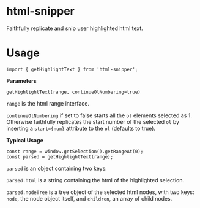 # html-snipper
Faithfully replicate and snip user highlighted html text.
# Usage
`import { getHighlightText } from 'html-snipper';`

**Parameters**

`getHighlightText(range, continueOlNumbering=true)`

`range` is the html range interface.

`continueOlNumbering` if set to false starts all the `ol` elements selected as 1. Otherwise
faithfully replicates the start number of the selected `ol` by inserting a `start={num}` attribute
to the `ol` (defaults to true).

**Typical Usage**

```
const range = window.getSelection().getRangeAt(0);
const parsed = getHighlightText(range);
```

`parsed` is an object containing two keys:

`parsed.html` is a string containing the html of the highlighted selection.

`parsed.nodeTree` is a tree object of the selected html nodes, with two keys: `node`, the node
object itself, and `children`, an array of child nodes.
